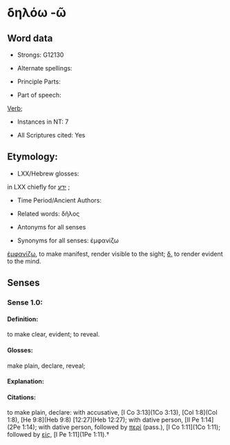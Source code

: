 # δηλόω -ῶ 

<!-- Status: S2=NeedsFinalCheck -->
<!-- Lexica used for edits:   -->

## Word data

* Strongs: G12130

* Alternate spellings:



* Principle Parts: 


* Part of speech: 

[Verb](http://ugg.readthedocs.io/en/latest/verb.html); 

* Instances in NT: 7

* All Scriptures cited: Yes

## Etymology: 


* LXX/Hebrew glosses: 

in LXX chiefly for [ידע](//en-uhl/H3045) ; 

* Time Period/Ancient Authors: 


* Related words: δῆλος

* Antonyms for all senses

* Synonyms for all senses: ἐμφανίζω

 [ἐμφανίζω](../G17180/01.md), to make manifest, render visible to the sight; [δ.]() to render evident to the mind.

## Senses 


### Sense  1.0: 

#### Definition: 

to make clear, evident; to reveal.

#### Glosses: 

make plain, declare, reveal; 

#### Explanation: 


#### Citations: 

to make plain, declare: with accusative, [I Co 3:13](1Co 3:13), [Col 1:8](Col 1:8), [He 9:8](Heb 9:8) [12:27](Heb 12:27); with dative person, [II Pe 1:14](2Pe 1:14); with dative person, followed by [περί]() (pass.), [I Co 1:11](1Co 1:11); followed by [εἰς](), [I Pe 1:11](1Pe 1:11).†
